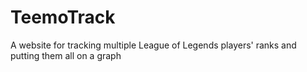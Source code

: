 # TeemoTrack
A website for tracking multiple League of Legends players' ranks and putting them all on a graph
